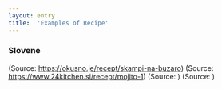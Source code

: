 ```yaml
---
layout: entry
title:  'Examples of Recipe'
---
```


### Slovene

(Source: <a href="https://okusno.je/recept/skampi-na-buzaro">https://okusno.je/recept/skampi-na-buzaro</a>)
(Source: <a href="https://www.24kitchen.si/recept/mojito-1">https://www.24kitchen.si/recept/mojito-1</a>)
(Source: <a href=""></a>)
(Source: <a href=""></a>)
